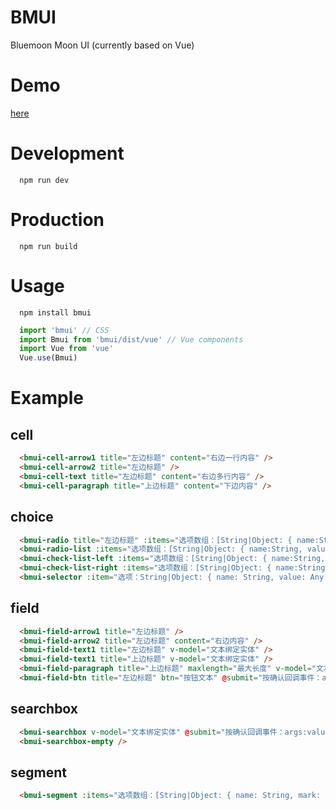 # BMUI
Bluemoon Moon UI (currently based on Vue)

# Demo
[here](https://viyayaya.github.io/bmui)

# Development
```
  npm run dev
```

# Production
```
  npm run build
```

# Usage
```
  npm install bmui
```
``` javascript
  import 'bmui' // CSS
  import Bmui from 'bmui/dist/vue' // Vue components
  import Vue from 'vue'
  Vue.use(Bmui)
```

# Example
## cell
``` html
  <bmui-cell-arrow1 title="左边标题" content="右边一行内容" />
  <bmui-cell-arrow2 title="左边标题" />
  <bmui-cell-text title="左边标题" content="右边多行内容" />
  <bmui-cell-paragraph title="上边标题" content="下边内容" />
```
## choice
``` html
  <bmui-radio title="左边标题" :items="选项数组：[String|Object: { name:String, value:Any, disabled:Boolean }]" v-model="数据绑定实体" />
  <bmui-radio-list :items="选项数组：[String|Object: { name:String, value:Any, disabled:Boolean }]" v-model="数据绑定实体" />
  <bmui-check-list-left :items="选项数组：[String|Object: { name:String, value:Any, disabled:Boolean }]" v-model="数据绑定数组" />
  <bmui-check-list-right :items="选项数组：[String|Object: { name:String, value:Any, disabled:Boolean }]" v-model="数据绑定数组" />
  <bmui-selector :item="选项：String|Object: { name: String, value: Any }" :disabled="是否禁用：Boolean" @change="选择事件：args:value" />  
```

## field
``` html
  <bmui-field-arrow1 title="左边标题" />
  <bmui-field-arrow2 title="左边标题" content="右边内容" />
  <bmui-field-text1 title="左边标题" v-model="文本绑定实体" />
  <bmui-field-text1 title="上边标题" v-model="文本绑定实体" />
  <bmui-field-paragraph title="上边标题" maxlength="最大长度" v-model="文本绑定实体" />
  <bmui-field-btn title="左边标题" btn="按钮文本" @submit="按确认回调事件：args:value" status="右边状态：'loading'|'success'|'warning'|'fail" v-model="文本绑定实体" />
```

## searchbox
``` html
  <bmui-searchbox v-model="文本绑定实体" @submit="按确认回调事件：args:value" />
  <bmui-searchbox-empty />
```

## segment
``` html
  <bmui-segment :items="选项数组：[String|Object: { name: String, mark: Number }]" index="激活项" @change="点击事件：args:index" />
```